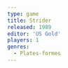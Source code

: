 ```yaml
---
type: game
title: Strider
released: 1989
editor: 'US Gold'
players: 1
genres:
  - Plates-formes
---
```

